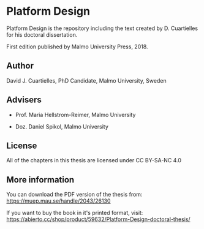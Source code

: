# Platform Design

Platform Design is the repository including the text created by D. Cuartielles for his doctoral dissertation.

First edition published by Malmo University Press, 2018. 

## Author

David J. Cuartielles, PhD Candidate, Malmo University, Sweden

## Advisers

* Prof. Maria Hellstrom-Reimer, Malmo University

* Doz. Daniel Spikol, Malmo University

## License

All of the chapters in this thesis are licensed under CC BY-SA-NC 4.0

## More information

You can download the PDF version of the thesis from: https://muep.mau.se/handle/2043/26130

If you want to buy the book in it's printed format, visit: https://abierto.cc/shop/product/59632/Platform-Design-doctoral-thesis/
